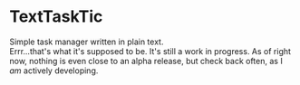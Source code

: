 TextTaskTic
===========

Simple task manager written in plain text.  
Errr...that's what it's supposed to be. It's still a work in progress. As of right now, nothing is even close to an alpha release, but check back often, as I *am* actively developing.